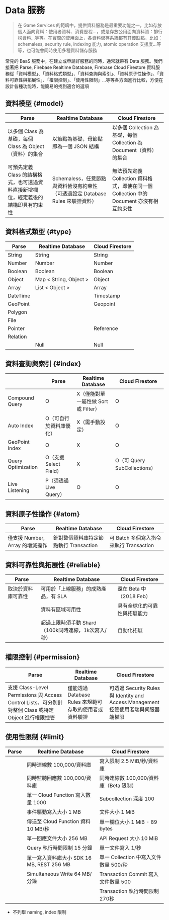 # Data 服務

> 在 Game Services 的範疇中，提供資料服務是最重要功能之一，比如存放個人面向資料：使用者資料、消費歷程...，或是存放公用面向資料資：排行榜資料...等等。在實際的使用面上，各資料儲存系統都有其優缺點，比如：schemaless, security rule, indexing 能力, atomic operation 支援度...等等，也可能會同時使用多種資料儲存服務

常見的 BaaS 服務中，在建立或申請好服務的同時，通常就帶有 Data 服務。我們接著把 Parse, Firebase Realtime Database, Firebase Cloud Firestore 資料服務從「資料模型」、「資料格式類型」、「資料查詢與索引」、「資料原子性操作」、「資料可靠性與拓展性」、「權限控制」、「使用性限制」...等等各方面進行比較，方便在設計各種功能時，能簡易的找到適合的選項

## 資料模型 {#model}

| Parse | Realtime Database | Cloud Firestore |
| --- | --- | --- |
| 以多個 Class 為基礎，每個 Class 為 Object（資料）的集合 | 以節點為基礎，母節點即為一個 JSON 結構 | 以多個 Collection 為基礎，每個 Collection 為 Document（資料）的集合 |
| 可預先定義 Class 的結構格式，也可透過資料直接新增欄位，經定義後的結構即具有約束性 | Schemaless，任意節點與資料皆沒有約束性（可透過設定 Database Rules 來驗證資料） | 無法預先定義 Collection 資料格式，即使在同一個 Collection 中的 Document 亦沒有相互約束性 |

## 資料格式類型 {#type}

| Parse | Realtime Database | Cloud Firestore |
| --- | --- | --- |
| String | String | String |
| Number | Number | Number |
| Boolean | Boolean | Boolean |
| Object | Map &lt; String, Object &gt; | Object |
| Array | List &lt; Object &gt; | Array |
| DateTime |  | Timestamp |
| GeoPoint |  | Geopoint |
| Polygon |  |  |
| File |  |  |
| Pointer |  | Reference |
| Relation |  |  |
|  | Null | Null |

## 資料查詢與索引 {#index}

|  | Parse | Realtime Database | Cloud Firestore |
| --- | --- | --- | --- |
| Compound Query | O | X（僅能對單一屬性做 Sort 或 Filter） | O |
| Auto Index | O（可自行於資料庫優化） | X（需手動設定） | O |
| GeoPoint Index | O | X | O |
| Query Optimization | O（支援 Select Field） | X | O（可 Query SubCollections） |
| Live Listening | P（須透過 Live Query） | O | O |

## 資料原子性操作 {#atom}

| Parse | Realtime Database | Cloud Firestore |
| --- | --- | --- |
| 僅支援 Number, Array 的增減操作 | 針對整個資料庫特定節點執行 Transaction | 可 Batch 多個寫入指令來執行 Transaction |

## 資料可靠性與拓展性 {#reliable}

| Parse | Realtime Database | Cloud Firestore |
| --- | --- | --- |
| 取決於資料庫可靠性 | 可用於「上線服務」的成熟產品，有 SLA | 還在 Beta 中（2018 Feb） |
|  | 資料有區域可用性 | 具有全球化的可靠性與拓展能力 |
|  | 超過上限時須手動 Shard（100k同時連線，1k次寫入/秒） | 自動化拓展 |

## 權限控制 {#permission}

| Parse | Realtime Database | Cloud Firestore |
| --- | --- | --- |
| 支援 Class-Level Permissions 與 Access Control Lists，可分別針對整個 Class 或特定 Object 進行權限控管 | 僅能透過 Database Rules 來規範可存取的使用者或資料驗證 | 可透過 Security Rules 與 Identity and Access Management 控管使用者端與伺服器端權限 |

## 使用性限制 {#limit}

| Parse | Realtime Database | Cloud Firestore |
| --- | --- | --- |
|  | 同時連線數 100,000/資料庫 | 寫入限制 2.5 MiB/秒/資料庫 |
|  | 同時監聽回應數 100,000/資料庫 | 同時連線數 100,000/資料庫（Beta 限制） |
|  | 單一 Cloud Function 寫入數量 1000 | Subcollection 深度 100 |
|  | 事件驅動寫入大小 1 MB | 文件大小 1 MiB |
|  | 傳送至 Cloud Function 資料 10 MB/秒 | 單一欄位大小 1 MiB - 89 bytes |
|  | 單一回應文件大小 256 MB | API Request 大小 10 MiB |
|  | Query 執行時間限制 15 分鐘 | 單一文件寫入 1/秒 |
|  | 單一寫入資料庫大小 SDK 16 MB, REST 256 MB | 單一 Collection 中寫入文件數量 500/秒 |
|  | Simultaneous Write 64 MB/分鐘 | Transaction Commit 寫入文件數量 500 |
|  |  | Transaction 執行時間限制 270秒 |

* 不列舉 naming, index 限制

